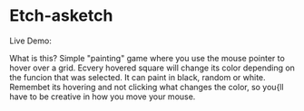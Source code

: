 # Etch-asketch

Live Demo: 

What is this?
Simple "painting" game where you use the mouse pointer to hover over a grid. Ecvery hovered square will change its color depending on the funcion that was selected. It can paint in black, random or white. Remembet its hovering and not clicking what changes the color, so you{ll have to be creative in how you move your mouse. 

